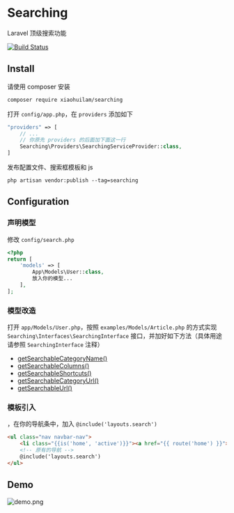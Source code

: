 # Searching

Laravel 顶级搜索功能

[![Build Status](https://travis-ci.com/xiaohuilam/searching.svg?branch=php5)](https://travis-ci.com/xiaohuilam/searching)

## Install

请使用 composer 安装
```bash
composer require xiaohuilam/searching
```

打开 `config/app.php`，在 `providers` 添加如下
```php
"providers" => [
    // ...
    // 你原先 providers 的后面加下面这一行
    Searching\Providers\SearchingServiceProvider::class,
]
```

发布配置文件、搜索框模板和 js
```
php artisan vendor:publish --tag=searching
```

## Configuration

### 声明模型
修改 `config/search.php`

```php
<?php
return [
    'models' => [
        App\Models\User::class,
        放入你的模型...
    ],
];
```

### 模型改造
打开 `app/Models/User.php`，按照 `examples/Models/Article.php` 的方式实现 `Searching\Interfaces\SearchingInterface` 接口，并加好如下方法（具体用途请参照 `SearchingInterface` 注释）

 * [getSearchableCategoryName()](https://github.com/xiaohuilam/searching/blob/master/src/Interfaces/SearchingInterface.php#L22-L27)
 * [getSearchableColumns()](https://github.com/xiaohuilam/searching/blob/master/src/Interfaces/SearchingInterface.php#L29-L34)
 * [getSearchableShortcuts()](https://github.com/xiaohuilam/searching/blob/master/src/Interfaces/SearchingInterface.php#L36-L41)
 * [getSearchableCategoryUrl()](https://github.com/xiaohuilam/searching/blob/master/src/Interfaces/SearchingInterface.php#L43-L48)
 * [getSearchableUrl()](https://github.com/xiaohuilam/searching/blob/master/src/Interfaces/SearchingInterface.php#L50-L55)

### 模板引入
，在你的导航条中，加入 `@include('layouts.search')`
```html
<ul class="nav navbar-nav">
    <li class="{{is('home', 'active')}}"><a href="{{ route('home') }}">首页</a></li>
    <!-- 原有的导航 -->
    @include('layouts.search')
</ul>
```


## Demo

![demo.png](https://i.loli.net/2018/12/15/5c14e92b743c4.png)
